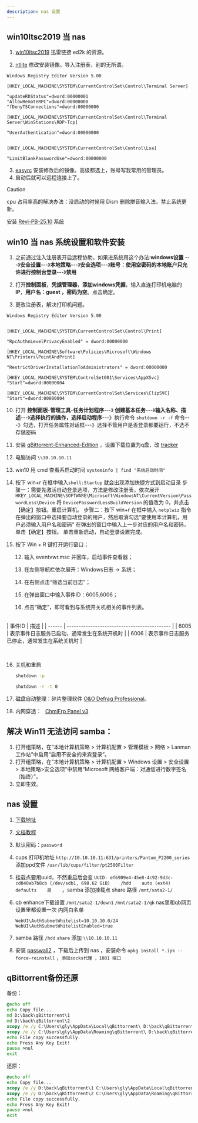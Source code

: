 ```yaml
---
description: nas 设置
---
```


## win10ltsc2019 当 nas

1. [win10ltsc2019](ed2k://|file|cn_windows_10_enterprise_ltsc_2019_x64_dvd_2efc9ac2.iso|4027760640|4B1C7640C3A280F205A0BCFFF65472FC|/) 迅雷链接 ed2k 的资源。

2. [ntlite](https://www.puresys.net/%e7%b3%bb%e7%bb%9f%e5%b7%a5%e5%85%b7) 修改安装镜像。导入注册表，别的无所谓。

```text
Windows Registry Editor Version 5.00

[HKEY_LOCAL_MACHINE\SYSTEM\CurrentControlSet\Control\Terminal Server]

"updateRDStatus"=dword:00000001
"AllowRemoteRPC"=dword:00000000
"fDenyTSConnections"=dword:00000000

[HKEY_LOCAL_MACHINE\SYSTEM\CurrentControlSet\Control\Terminal Server\WinStations\RDP-Tcp]

"UserAuthentication"=dword:00000000


[HKEY_LOCAL_MACHINE\SYSTEM\CurrentControlSet\Control\Lsa]

"LimitBlankPasswordUse"=dword:00000000
```



3. [easyrc](https://firpe.cn/page-196) 安装修改后的镜像。高级都选上，账号写我常用的管理员。
4. 启动后就可以远程连接上了。
   
   

> [!CAUTION]
> 
> cpu 占用率高的解决办法：没启动的时候用 Dism 删除拼音输入法。禁止系统更新。



安装 [Revi-PB-25.10](https://www.revi.cc/)  系统



## win10 当 nas 系统设置和软件安装

1. 之前通过注入注册表开启远程协助，如果进系统用这个办法:**windows设置** ---》**安全设置**---》**本地策略**---》**安全选项**---》**账号：使用空密码的本地账户只允许进行控制台登录**---》**禁用**

2. 打开**控制面板**，**凭据管理器**，**添加windows凭据**，输入直连打印机电脑的**IP**，**用户名：guest ，密码为空**。点击确定。

3. 更改注册表，解决打印机问题。

```text
Windows Registry Editor Version 5.00


[HKEY_LOCAL_MACHINE\SYSTEM\CurrentControlSet\Control\Print]

"RpcAuthnLevelPrivacyEnabled" = dword:00000000

[HKEY_LOCAL_MACHINE\Software\Policies\Microsoft\Windows NT\Printers\PointAndPrint]

"RestrictDriverInstallationToAdministrators" = dword:00000000

[HKEY_LOCAL_MACHINE\SYSTEM\ControlSet001\Services\AppXSvc]
"Start"=dword:00000004

[HKEY_LOCAL_MACHINE\SYSTEM\CurrentControlSet\Services\ClipSVC]
"Start"=dword:00000004

```

10. 打开 **控制面板**-**管理工具**-**任务计划程序**---》 **创建基本任务**---》**输入名称、描述**---》**选择执行的操作，选择启动程序**---》执行命令 `shutdown -r -f` 命令---》勾选，打开任务属性对话框---》选择不管用户是否登录都要运行，不选不存储密码

11. 安装 [qBittorrent-Enhanced-Edition](https://github.com/c0re100/qBittorrent-Enhanced-Edition/releases) ，设置下载位置为q盘，改 [tracker](https://cf.trackerslist.com/all.txt)

12. 电脑访问 `\\10.10.10.11`

13. win10 用 cmd 查看系启动时间 `systeminfo | find "系统启动时间"`

14. 按下 win+r 在框中输入`shell:Startup` 就会出现添加快捷方式到启动目录
    步骤一：需要先激活自动登录选项，方法是修改注册表，依次展开
    `HKEY_LOCAL_MACHINE\SOFTWARE\Microsoft\WindowsNT\CurrentVersion\PasswordLess\Device`
    将 `DevicePasswordLessBuildVersion` 的值改为 0，并点击【确定】按钮。重启计算机。
    步骤二：按下 win+r 在框中输入 `netplwiz` 指令
    在弹出的窗口中选择要自动登录的用户，然后取消勾选“要使用本计算机，用户必须输入用户名和密码”
    在弹出的窗口中输入上一步对应的用户名和密码，单击【确定】按钮。
    单击重新启动，自动登录设置完成。

15. 按下 Win + R 键打开运行窗口；
    
    12. 输入 eventvwr.msc 并回车，启动事件查看器；
    
    13. 在左侧导航栏依次展开：Windows日志 → 系统；
    
    14. 在右侧点击“筛选当前日志”；
    
    15. 在弹出窗口中输入事件ID：6005,6006；
    
    16. 点击“确定”，即可看到与系统开关机相关的事件列表。

​    
 | 事件ID | 描述                                         |
 | ------ | -------------------------------------------- |
 | 6005   | 表示事件日志服务已启动，通常发生在系统开机时 |
 | 6006   | 表示事件日志服务已停止，通常发生在系统关机时 |

​     

16. 关机和重启
    
    

    ```cmd
    shutdown -p
    ```
    
    ```cmd
    shutdown -r -t 0
    ```



17. 磁盘自动整理：碎片整理软件 [O&O Defrag Professional]((https://filecr.com/windows/oo-defrag/))。

18. 内网穿透：` `  [ChmlFrp Panel v3](https://panel.chmlfrp.cn/sign)
    
    
    
    

## 解决 Win11 无法访问 samba：

1. 打开组策略，在“本地计算机策略 > 计算机配置 > 管理模板 > 网络 > Lanman 工作站”中启用“启用不安全的来宾登录”。
2. 打开组策略，在”本地计算机策略 > 计算机配置 > Windows 设置 > 安全设置 > 本地策略>安全选项”中禁用“Microsoft 网络客户端：对通信进行数字签名（始终）”。
3. 立即生效。
   
   

## nas 设置

1. [下载地址](https://fw.koolcenter.com/iStoreNAS/x86_64_efi/)

2. [文档教程](https://doc.linkease.com/zh/guide/istoreos/)

3. 默认密码：`password`

4. cups 打印机地址 `http://10.10.10.11:631/printers/Pantum_P2200_series` 添加ppd文件 `/usr/lib/cups/filter/pt2500Filter`

5. 挂载点要用uuid，不然重启后会变 `UUID: ef6909e4-45e8-4c92-9d3c-cd840ab7b8cb (/dev/sdb1, 698.62 GiB)    /hdd    auto (ext4)    defaults    是    `，samba 添加挂载点 share 路径 `/mnt/sata2-1/`

6. qb enhance下载设置  `/mnt/sata2-1/down1` `/mnt/sata2-1/qb` nas里和qb网页设置里都设置一次 内网白名单
   
   ```text
   WebUI\AuthSubnetWhitelist=10.10.10.0/24
   WebUI\AuthSubnetWhitelistEnabled=true
   ```

7. samba 路径 `/hdd` `share` 添加 `\\10.10.10.11`

8. 安装 [passwall2](https://github.com/xiaorouji/openwrt-passwall2/releases) ，下载后上传到 nas ，安装命令 `opkg install *.ipk --force-reinstall` ，`添加socks代理 ，1081 端口`

## qBittorrent备份还原

备份：

```cmd
@echo off
echo Copy file...
md D:\back\qBittorrent\1
md D:\back\qBittorrent\2
xcopy /e /y C:\Users\gly\AppData\Local\qBittorrent\ D:\back\qBittorrent\1
xcopy /e /y C:\Users\gly\AppData\Roaming\qBittorrent\ D:\back\qBittorrent\2
echo File copy successfully.
echo Press Any Key Exit!
pause >nul
exit
```

还原：

```cmd
@echo off
echo Copy file...
xcopy /e /y D:\back\qBittorrent\1 C:\Users\gly\AppData\Local\qBittorrent\ 
xcopy /e /y D:\back\qBittorrent\2 C:\Users\gly\AppData\Roaming\qBittorrent\
echo File copy successfully.
echo Press Any Key Exit!
pause >nul
exit
```

